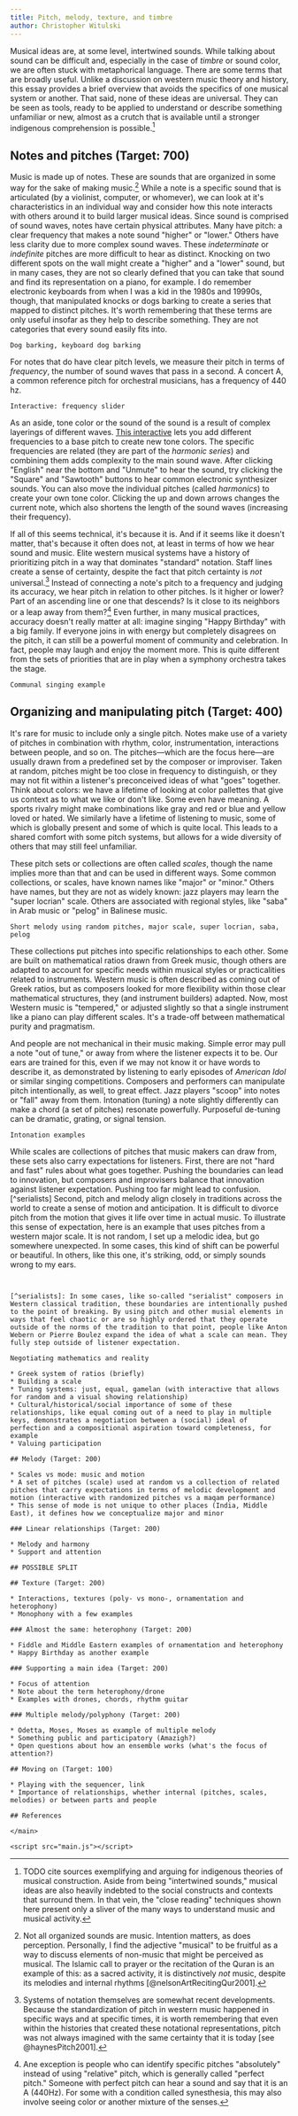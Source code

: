 ```yaml
---
title: Pitch, melody, texture, and timbre
author: Christopher Witulski
---
```

<main>

Musical ideas are, at some level, intertwined sounds. While talking about sound can be difficult and, especially in the case of *timbre* or sound color, we are often stuck with metaphorical language. There are some terms that are broadly useful. Unlike a discussion on western music theory and history, this essay provides a brief overview that avoids the specifics of one musical system or another. That said, none of these ideas are universal. They can be seen as tools, ready to be applied to understand or describe something unfamiliar or new, almost as a crutch that is available until a stronger indigenous comprehension is possible.[^universal]

[^universal]: TODO cite sources exemplifying and arguing for indigenous theories of musical construction. Aside from being "intertwined sounds," musical ideas are also heavily indebted to the social constructs and contexts that surround them. In that vein, the "close reading" techniques shown here present only a sliver of the many ways to understand music and musical activity.

## Notes and pitches (Target: 700)

Music is made up of notes. These are sounds that are organized in some way for the sake of making music.[^music] While a note is a specific sound that is articulated (by a violinist, computer, or whomever), we can look at it's characteristics in an individual way and consider how this note interacts with others around it to build larger musical ideas. Since sound is comprised of sound waves, notes have certain physical attributes. Many have pitch: a clear frequency that makes a note sound "higher" or "lower." Others have less clarity due to more complex sound waves. These *indeterminate* or *indefinite* pitches are more difficult to hear as distinct. Knocking on two different spots on the wall might create a "higher" and a "lower" sound, but in many cases, they are not so clearly defined that you can take that sound and find its representation on a piano, for example. I do remember electronic keyboards from when I was a kid in the 1980s and 19990s, though, that manipulated knocks or dogs barking to create a series that mapped to distinct pitches. It's worth remembering that these terms are only useful insofar as they help to describe something. They are not categories that every sound easily fits into.

[^music]: Not all organized sounds are music. Intention matters, as does perception. Personally, I find the adjective "musical" to be fruitful as a way to discuss elements of non-music that might be perceived as musical. The Islamic call to prayer or the recitation of the Quran is an example of this: as a sacred activity, it is distinctively *not* music, despite its melodies and internal rhythms [@nelsonArtRecitingQur2001].

```
Dog barking, keyboard dog barking
```

For notes that do have clear pitch levels, we measure their pitch in terms of *frequency*, the number of sound waves that pass in a second. A concert A, a common reference pitch for orchestral musicians, has a frequency of 440 hz.

```
Interactive: frequency slider
```

As an aside, tone color or the sound of the sound is a result of complex layerings of different waves. [This interactive](https://imaginary.github.io/harmonics-explorer/) lets you add different frequencies to a base pitch to create new tone colors. The specific frequencies are related (they are part of the *harmonic series*) and combining them adds complexity to the main sound wave. After clicking "English" near the bottom and "Unmute" to hear the sound, try clicking the "Square" and "Sawtooth" buttons to hear common electronic synthesizer sounds. You can also move the individual pitches (called *harmonics*) to create your own tone color. Clicking the up and down arrows changes the current note, which also shortens the length of the sound waves (increasing their frequency).

If all of this seems technical, it's because it is. And if it seems like it doesn't matter, that's because it often does not, at least in terms of how we hear sound and music. Elite western musical systems have a history of prioritizing pitch in a way that dominates "standard" notation. Staff lines create a sense of certainty, despite the fact that pitch certainty is *not* universal.[^notation] Instead of connecting a note's pitch to a frequency and judging its accuracy, we hear pitch in relation to other pitches. Is it higher or lower? Part of an ascending line or one that descends? Is it close to its neighbors or a leap away from them?[^perfect] Even further, in many musical practices, accuracy doesn't really matter at all: imagine singing "Happy Birthday" with a big family. If everyone joins in with energy but completely disagrees on the pitch, it can still be a powerful moment of community and celebration. In fact, people may laugh and enjoy the moment more. This is quite different from the sets of priorities that are in play when a symphony orchestra takes the stage.

[^notation]: Systems of notation themselves are somewhat recent developments. Because the standardization of pitch in western music happened in specific ways and at specific times, it is worth remembering that even within the histories that created these notational representations, pitch was not always imagined with the same certainty that it is today [see @haynesPitch2001].

[^perfect]: Ane exception is people who can identify specific pitches "absolutely" instead of using "relative" pitch, which is generally called "perfect pitch." Someone with perfect pitch can hear a sound and say that it is an A (440Hz). For some with a condition called synesthesia, this may also involve seeing color or another mixture of the senses.

```
Communal singing example
```

## Organizing and manipulating pitch (Target: 400)

It's rare for music to include only a single pitch. Notes make use of a variety of pitches in combination with rhythm, color, instrumentation, interactions between people, and so on. The pitches—which are the focus here—are usually drawn from a predefined set by the composer or improviser. Taken at random, pitches might be too close in frequency to distinguish, or they may not fit within a listener's preconceived ideas of what "goes" together. Think about colors: we have a lifetime of looking at color pallettes that give us context as to what we like or don't like. Some even have meaning. A sports rivalry might make combinations like gray and red or blue and yellow loved or hated. We similarly have a lifetime of listening to music, some of which is globally present and some of which is quite local. This leads to a shared comfort with some pitch systems, but allows for a wide diversity of others that may still feel unfamiliar.

These pitch sets or collections are often called *scales*, though the name implies more than that and can be used in different ways. Some common collections, or scales, have known names like "major" or "minor." Others have names, but they are not as widely known: jazz players may learn the "super locrian" scale. Others are associated with regional styles, like "saba" in Arab music or "pelog" in Balinese music.

```
Short melody using random pitches, major scale, super locrian, saba, pelog
```

These collections put pitches into specific relationships to each other. Some are built on mathematical ratios drawn from Greek music, though others are adapted to account for specific needs within musical styles or practicalities related to instruments. Western music is often described as coming out of Greek ratios, but as composers looked for more flexibility within those clear mathematical structures, they (and instrument builders) adapted. Now, most Western music is "tempered," or adjusted slightly so that a single instrument like a piano can play different scales. It's a trade-off between mathematical purity and pragmatism.

And people are not mechanical in their music making. Simple error may pull a note "out of tune," or away from where the listener expects it to be. Our ears are trained for this, even if we may not know it or have words to describe it, as demonstrated by listening to early episodes of *American Idol* or similar singing competitions. Composers and performers can manipulate pitch intentionally, as well, to great effect. Jazz players "scoop" into notes or "fall" away from them. Intonation (tuning) a note slightly differently can make a chord (a set of pitches) resonate powerfully. Purposeful de-tuning can be dramatic, grating, or signal tension.

```
Intonation examples
```

While scales are collections of pitches that music makers can draw from, these sets also carry expectations for listeners. First, there are not "hard and fast" rules about what goes together. Pushing the boundaries can lead to innovation, but composers and improvisers balance that innovation against listener expectation. Pushing too far might lead to confusion.[^serialists] Second, pitch and melody align closely in traditions across the world to create a sense of motion and anticipation. It is difficult to divorce pitch from the motion that gives it life over time in actual music. To illustrate this sense of expectation, here is an example that uses pitches from a western major scale. It is not random, I set up a melodic idea, but go somewhere unexpected. In some cases, this kind of shift can be powerful or beautiful. In others, like this one, it's striking, odd, or simply sounds wrong to my ears.

```


[^serialists]: In some cases, like so-called "serialist" composers in Western classical tradition, these boundaries are intentionally pushed to the point of breaking. By using pitch and other musial elements in ways that feel chaotic or are so highly ordered that they operate outside of the norms of the tradition to that point, people like Anton Webern or Pierre Boulez expand the idea of what a scale can mean. They fully step outside of listener expectation.

Negotiating mathematics and reality

* Greek system of ratios (briefly)
* Building a scale
* Tuning systems: just, equal, gamelan (with interactive that allows for random and a visual showing relationship)
* Cultural/historical/social importance of some of these relationships, like equal coming out of a need to play in multiple keys, demonstrates a negotiation between a (social) ideal of perfection and a compositional aspiration toward completeness, for example
* Valuing participation

## Melody (Target: 200)

* Scales vs mode: music and motion
* A set of pitches (scale) used at random vs a collection of related pitches that carry expectations in terms of melodic development and motion (interactive with randomized pitches vs a maqam performance)
* This sense of mode is not unique to other places (India, Middle East), it defines how we conceptualize major and minor

### Linear relationships (Target: 200)

* Melody and harmony
* Support and attention

## POSSIBLE SPLIT

## Texture (Target: 200)

* Interactions, textures (poly- vs mono-, ornamentation and heterophony)
* Monophony with a few examples

### Almost the same: heterophony (Target: 200)

* Fiddle and Middle Eastern examples of ornamentation and heterophony
* Happy Birthday as another example

### Supporting a main idea (Target: 200)

* Focus of attention
* Note about the term heterophony/drone
* Examples with drones, chords, rhythm guitar

### Multiple melody/polyphony (Target: 200)

* Odetta, Moses, Moses as example of multiple melody
* Something public and participatory (Amazigh?)
* Open questions about how an ensemble works (what's the focus of attention?)

## Moving on (Target: 100)

* Playing with the sequencer, link
* Importance of relationships, whether internal (pitches, scales, melodies) or between parts and people

## References

</main>

<script src="main.js"></script>
